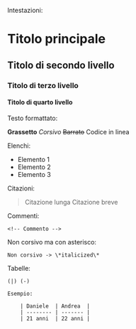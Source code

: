 Intestazioni:

# Titolo principale

## Titolo di secondo livello

### Titolo di terzo livello

#### Titolo di quarto livello

Testo formattato:

**Grassetto**
_Corsivo_
~~Barrato~~
Codice in linea

Elenchi:

- Elemento 1
- Elemento 2
- Elemento 3

Citazioni:

> Citazione lunga
> Citazione breve

Commenti:

    <!-- Commento -->

Non corsivo ma con asterisco:

    Non corsivo -> \*italicized\*

Tabelle:

    (|) (-)

    Esempio:

        | Daniele  | Andrea  |
        | -------- | ------- |
        | 21 anni  | 22 anni |

